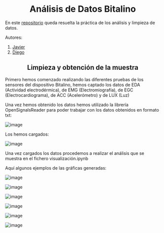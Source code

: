 <h1 align="center">Análisis de Datos Bitalino</h1>

En este [repositorio](https://github.com/Diegodesantos1/Bitalino) queda resuelta la práctica de los análisis y limpieza de datos.

Autores:

1. [Javier](https://github.com/PdEXavierMY)
2. [Diego](https://github.com/Diegodesantos1)

<h2 align="center">Limpieza y obtención de la muestra</h2>

Primero hemos comenzado realizando las diferentes pruebas de los sensores del dispositivo Bitalino, hemos captado los datos de EDA (Actividad electrodérmica), de EMG (Electromiografía), de EGC (Electrocardiograma), de ACC (Acelerómetro) y de LUX (Luz)

Una vez hemos obtenido los datos hemos utilizado la librería OpenSignalsReader para poder trabajar con los datos obtenidos en formato txt:

![image](https://github.com/Diegodesantos1/Bitalino/assets/91721855/c80d9bf9-56ab-43e5-913e-f5ffcb6c8bdf)

Los hemos cargados:

![image](https://github.com/Diegodesantos1/Bitalino/assets/91721855/a06ba726-4ef3-4527-8e20-a8b151681ee1)


Una vez cargados los datos procedemos a realizar el análisis que se muestra en el fichero visualización.ipynb

Aquí algunos ejemplos de las gráficas generadas:


![image](https://github.com/Diegodesantos1/Bitalino/assets/91721855/3c1d449b-a241-41f6-b604-fbdfa02bc3d5)


![image](https://github.com/Diegodesantos1/Bitalino/assets/91721855/78dc7b12-1c4d-4061-8c3a-f5bf5eb769a3)


![image](https://github.com/Diegodesantos1/Bitalino/assets/91721855/324dd554-3047-43ea-8b2e-398daafcb500)


![image](https://github.com/Diegodesantos1/Bitalino/assets/91721855/936a811a-c521-4413-b504-80af076fb8b5)


![image](https://github.com/Diegodesantos1/Bitalino/assets/91721855/c19f06f8-98bb-4ca4-9766-bfed88320096)


![image](https://github.com/Diegodesantos1/Bitalino/assets/91721855/1ad67cd1-8944-4cc3-ae82-7980c93e1f15)
